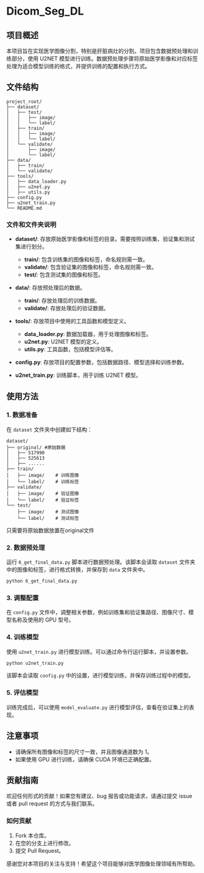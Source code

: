 # Dicom_Seg_DL

## 项目概述

本项目旨在实现医学图像分割，特别是肝脏病灶的分割。项目包含数据预处理和训练部分，使用 U2NET 模型进行训练。数据预处理步骤将原始医学影像和对应标签处理为适合模型训练的格式，并提供训练的配置和执行方式。

## 文件结构

```
project_root/
├── dataset/
│   ├── test/
│   │   ├── image/
│   │   └── label/
│   ├── train/
│   │   ├── image/
│   │   └── label/
│   └── validate/
│       ├── image/
│       └── label/
├── data/
│   ├── train/
│   └── validate/
├── tools/
│   ├── data_loader.py
│   ├── u2net.py
│   ├── utils.py
├── config.py
├── u2net_train.py
└── README.md
```

### 文件和文件夹说明

- **dataset/**: 存放原始医学影像和标签的目录。需要按照训练集、验证集和测试集进行划分。
  - **train/**: 包含训练集的图像和标签，命名规则需一致。
  - **validate/**: 包含验证集的图像和标签，命名规则需一致。
  - **test/**: 包含测试集的图像和标签。

- **data/**: 存放预处理后的数据。
  - **train/**: 存放处理后的训练数据。
  - **validate/**: 存放处理后的验证数据。

- **tools/**: 存放项目中使用的工具函数和模型定义。
  - **data_loader.py**: 数据加载器，用于处理图像和标签。
  - **u2net.py**: U2NET 模型的定义。
  - **utils.py**: 工具函数，包括模型评估等。

- **config.py**: 存放项目的配置参数，包括数据路径、模型选择和训练参数。

- **u2net_train.py**: 训练脚本，用于训练 U2NET 模型。

## 使用方法

### 1. 数据准备

在 `dataset` 文件夹中创建如下结构：

```
dataset/
├── original/ #原始数据
│   ├── 517990
│   ├── 525613
│   ├── ......
├── train/
│   ├── image/    # 训练图像
│   └── label/    # 训练标签
├── validate/
│   ├── image/    # 验证图像
│   └── label/    # 验证标签
└── test/
    ├── image/    # 测试图像
    └── label/    # 测试标签
```

只需要将原始数据放置在original文件

### 2. 数据预处理

运行 `6_get_final_data.py` 脚本进行数据预处理。该脚本会读取 `dataset` 文件夹中的图像和标签，进行格式转换，并保存到 `data` 文件夹中。

```bash
python 6_get_final_data.py
```

### 3. 调整配置

在 `config.py` 文件中，调整相关参数，例如训练集和验证集路径、图像尺寸、模型名称及使用的 GPU 型号。

### 4. 训练模型

使用 `u2net_train.py` 进行模型训练。可以通过命令行运行脚本，并设置参数。

```bash
python u2net_train.py
```

该脚本会读取 `config.py` 中的设置，进行模型训练，并保存训练过程中的模型。

### 5. 评估模型

训练完成后，可以使用 `model_evaluate.py` 进行模型评估，查看在验证集上的表现。

## 注意事项

- 请确保所有图像和标签的尺寸一致，并且图像通道数为 1。
- 如果使用 GPU 进行训练，请确保 CUDA 环境已正确配置。

## 贡献指南

欢迎任何形式的贡献！如果您有建议、bug 报告或功能请求，请通过提交 issue 或者 pull request 的方式与我们联系。

### 如何贡献

1. Fork 本仓库。
2. 在您的分支上进行修改。
3. 提交 Pull Request。

感谢您对本项目的关注与支持！希望这个项目能够对医学图像处理领域有所帮助。